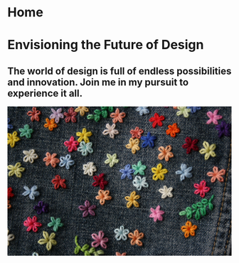 # Home
# Envisioning the Future of Design
## The world of design is full of endless possibilities and innovation. Join me in my pursuit to experience it all.
![Embroidered Flowers](embroidered_flowers.jpg)
